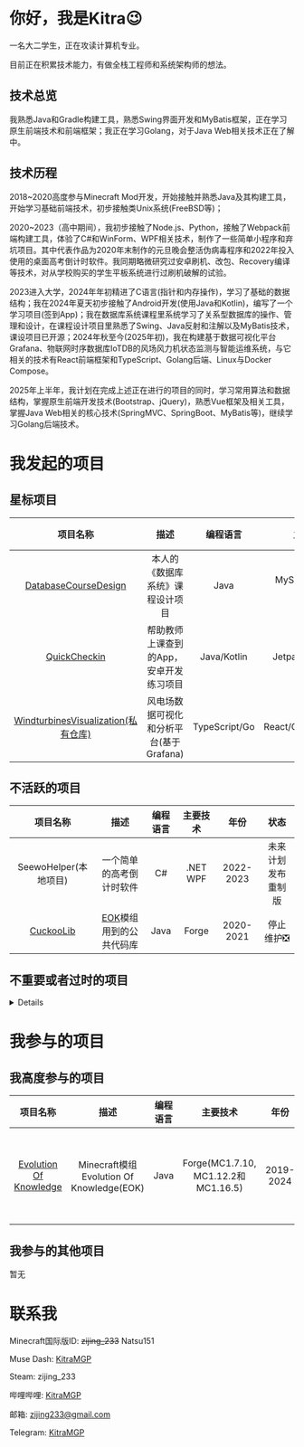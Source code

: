 
# 你好，我是Kitra😉

一名大二学生，正在攻读计算机专业。

目前正在积累技术能力，有做全栈工程师和系统架构师的想法。

## 技术总览

我熟悉Java和Gradle构建工具，熟悉Swing界面开发和MyBatis框架，正在学习原生前端技术和前端框架；我正在学习Golang，对于Java Web相关技术正在了解中。

## 技术历程

2018~2020高度参与Minecraft Mod开发，开始接触并熟悉Java及其构建工具，开始学习基础前端技术，初步接触类Unix系统(FreeBSD等)；

2020~2023（高中期间），我初步接触了Node.js、Python，接触了Webpack前端构建工具，体验了C#和WinForm、WPF相关技术，制作了一些简单小程序和弃坑项目。其中代表作品为2020年末制作的元旦晚会整活伪病毒程序和2022年投入使用的桌面高考倒计时软件。我同期略微研究过安卓刷机、改包、Recovery编译等技术，对从学校购买的学生平板系统进行过刷机破解的试验。

2023进入大学，2024年年初精进了C语言(指针和内存操作)，学习了基础的数据结构；我在2024年夏天初步接触了Android开发(使用Java和Kotlin)，编写了一个学习项目(签到App)；我在数据库系统课程里系统学习了关系型数据库的操作、管理和设计，在课程设计项目里熟悉了Swing、Java反射和注解以及MyBatis技术，课设项目已开源；2024年秋至今(2025年初)，我在构建基于数据可视化平台Grafana、物联网时序数据库IoTDB的风场风力机状态监测与智能运维系统，与它相关的技术有React前端框架和TypeScript、Golang后端、Linux与Docker Compose。

2025年上半年，我计划在完成上述正在进行的项目的同时，学习常用算法和数据结构，掌握原生前端开发技术(Bootstrap、jQuery)，熟悉Vue框架及相关工具，掌握Java Web相关的核心技术(SpringMVC、SpringBoot、MyBatis等)，继续学习Golang后端技术。


# 我发起的项目

## 星标项目

|项目名称|描述|编程语言|主要技术|年份|状态|
|:---:|:---:|:---:|:---:|:---:|:---:|
|[DatabaseCourseDesign](https://github.com/KitraMGP/DatabaseCourseDesign)|本人的《数据库系统》课程设计项目|Java|MySQL, MyBatis, Swing|2024|已完成🎉|
|[QuickCheckin](https://github.com/KitraMGP/QuickCheckin)|帮助教师上课查到的App，安卓开发练习项目|Java/Kotlin|Jetpack Compose|2024|暂停开发❎|
|[WindturbinesVisualization(私有仓库)](https://github.com/KitraMGP/WindTurbineDataVisualization)|风电场数据可视化和分析平台(基于Grafana)|TypeScript/Go|React/Grafana/Docker|2024-2025|开发中✅|

## 不活跃的项目

|项目名称|描述|编程语言|主要技术|年份|状态|
|:---:|:---:|:---:|:---:|:---:|:---:|
|SeewoHelper(本地项目)|一个简单的高考倒计时软件|C#|.NET WPF|2022-2023|未来计划发布重制版|
|[CuckooLib](https://github.com/KitraMGP/CuckooLib)|[EOK](https://github.com/gonggongjohn/Evolution-Of-Knowledge)模组用到的公共代码库|Java|Forge|2020-2021|停止维护❎|

## 不重要或者过时的项目
<details summary="点击展开查看">

|项目名称|描述|编程语言|主要技术|年份|状态|
|:---:|:---:|:---:|:---:|:---:|:---:|
|[MuseDashKeyDisplay](https://github.com/KitraMGP/MuseDashKeyDisplay)|一个用来显示Muse Dash键位状态并显示按键速度的简易程序|C#|.NET WPF|2022|停止维护❎|
|[LightCalendar](https://github.com/KitraMGP/LightCalendar)|一个用于应付学校Python实践比赛的简易日历软件|Python 3|TKinter|2021|停止维护❎|
|[tsrg2srg](https://github.com/KitraMGP/tsrg2srg)|一个用来将TSRG映射表转换为SRG映射表的简易程序(用于Minecraft开发)|Java|-|2020|停止维护❎|
|[AABBCalculator](https://github.com/KitraMGP/AABBCalculator)|一个用于从Minecraft JSON方块模型输出碰撞箱创建代码的简易程序(用于Minecraft开发)|Java|-|2020|停止维护❎|
|[CuckooGradle](https://github.com/KitraMGP/CuckooGradle)|用于将组件发布到[CuckooMaven](https://github.com/KitraMGP/cuckoo-maven)的Gradle插件|Java|Gradle API|2020|停止维护❎|
|[cuckoo-maven](https://github.com/KitraMGP/cuckoo-maven)|用Github Pages实现的Maven仓库，包含了一个比较漂亮的仓库主页|HTML/CSS/JS|-|2020|停止维护❎|
|[LotteryMachine](https://github.com/KitraMGP/LotteryMachine)|一个向游戏中添加抽奖功能的Minecraft模组，使用命令抽奖，抽奖过程有粒子效果特效|Java|Forge(MC1.14.4)|2020|停止维护❎|
</details>


# 我参与的项目

## 我高度参与的项目

|项目名称|描述|编程语言|主要技术|年份|状态|
|:---:|:---:|:---:|:---:|:---:|:---:|
|[Evolution Of Knowledge](https://github.com/gonggongjohn/Evolution-Of-Knowledge)|Minecraft模组Evolution Of Knowledge(EOK)|Java|Forge(MC1.7.10, MC1.12.2和MC1.16.5)|2019-2024|基本停止维护❎|

## 我参与的其他项目

暂无

# 联系我

Minecraft国际版ID: ~~zijing_233~~ Natsu151

Muse Dash: [KitraMGP](https://musedash.moe/player/68aaae00d4d746808eea9d509f1a7eaa)

Steam: zijing_233

哔哩哔哩: [KitraMGP](https://space.bilibili.com/180371610)

邮箱: zijing233@gmail.com

Telegram: [KitraMGP](https://t.me/KitraMGP)



<!--
**zi-jing/zi-jing** is a ✨ _special_ ✨ repository because its `README.md` (this file) appears on your GitHub profile.

Here are some ideas to get you started:

- 🔭 I’m currently working on ...
- 🌱 I’m currently learning ...
- 👯 I’m looking to collaborate on ...
- 🤔 I’m looking for help with ...
- 💬 Ask me about ...
- 📫 How to reach me: ...
- 😄 Pronouns: ...
- ⚡ Fun fact: ...
-->
